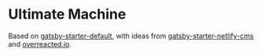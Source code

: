 # Ultimate Machine

Based on [gatsby-starter-default](https://github.com/gatsbyjs/gatsby-starter-default), with ideas from [gatsby-starter-netlify-cms](https://github.com/netlify-templates/gatsby-starter-netlify-cms) and [overreacted.io](https://github.com/gaearon/overreacted.io).
